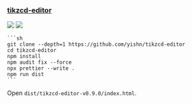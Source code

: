 ### [tikzcd-editor](https://github.com/yishn/tikzcd-editor)

![](https://img.shields.io/github/license/yishn/tikzcd-editor) [![](https://img.shields.io/github/last-commit/scillidan/tikzcd-editor/master?label=last%20commit%20(fork))](https://github.com/scillidan/tikzcd-editor)

````{tab} From source
```sh
git clone --depth=1 https://github.com/yishn/tikzcd-editor
cd tikzcd-editor
npm install
npm audit fix --force
npx prettier --write .
npm run dist
```
````

Open `dist/tikzcd-editor-v0.9.0/index.html`.